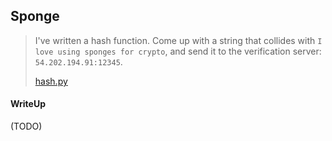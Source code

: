 ## Sponge

> I've written a hash function. Come up with a string that collides with `I love using sponges for crypto`, and send it to the verification server: `54.202.194.91:12345`.
> 
> [hash.py](./lib/hash.py)

#### WriteUp

(TODO)